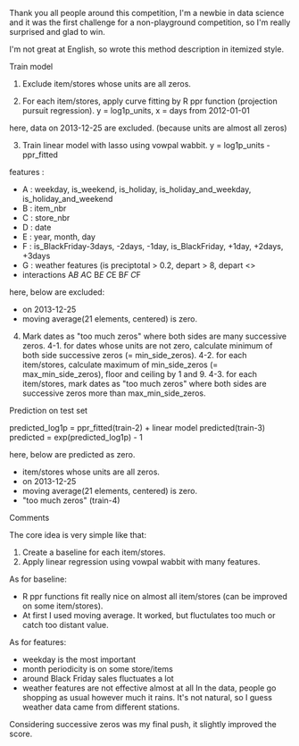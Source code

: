 Thank you all people around this competition, I'm a newbie in data science and it was the first challenge for a non-playground competition, so I'm really surprised and glad to win.

I'm not great at English, so wrote this method description in itemized style.

Train model

1. Exclude item/stores whose units are all zeros.

2. For each item/stores,
apply curve fitting by R ppr function (projection pursuit regression).
y = log1p_units, x = days from 2012-01-01

here, data on 2013-12-25 are excluded. (because units are almost all zeros)

3. Train linear model with lasso using vowpal wabbit.
y = log1p_units - ppr_fitted

features :
- A : weekday, is_weekend, is_holiday, is_holiday_and_weekday, is_holiday_and_weekend
- B : item_nbr
- C : store_nbr
- D : date
- E : year, month, day
- F : is_BlackFriday-3days, -2days, -1day, is_BlackFriday, +1day, +2days, +3days
- G : weather features (is preciptotal > 0.2, depart > 8, depart <>
- interactions A*B A*C B*E C*E B*F C*F

here, below are excluded:
- on 2013-12-25
- moving average(21 elements, centered) is zero.

4. Mark dates as "too much zeros" where both sides are many successive zeros.
4-1. for dates whose units are not zero, calculate minimum of both side successive zeros (= min_side_zeros).
4-2. for each item/stores,
calculate maximum of min_side_zeros (= max_min_side_zeros), floor and ceiling by 1 and 9.
4-3. for each item/stores,
mark dates as "too much zeros" where both sides are successive zeros more than max_min_side_zeros.

Prediction on test set

predicted_log1p = ppr_fitted(train-2) + linear model predicted(train-3)
predicted = exp(predicted_log1p) - 1

here, below are predicted as zero.
- item/stores whose units are all zeros.
- on 2013-12-25
- moving average(21 elements, centered) is zero.
- "too much zeros" (train-4)

Comments

The core idea is very simple like that:
1. Create a baseline for each item/stores.
2. Apply linear regression using vowpal wabbit with many features.

As for baseline:
- R ppr functions fit really nice on almost all item/stores (can be improved on some item/stores).
- At first I used moving average. It worked, but fluctulates too much or catch too distant value.

As for features:
- weekday is the most important
- month periodicity is on some store/items
- around Black Friday sales fluctuates a lot
- weather features are not effective almost at all
   In the data, people go shopping as usual however much it rains.
   It's not natural, so I guess weather data came from different stations.

Considering successive zeros was my final push, it slightly improved the score.